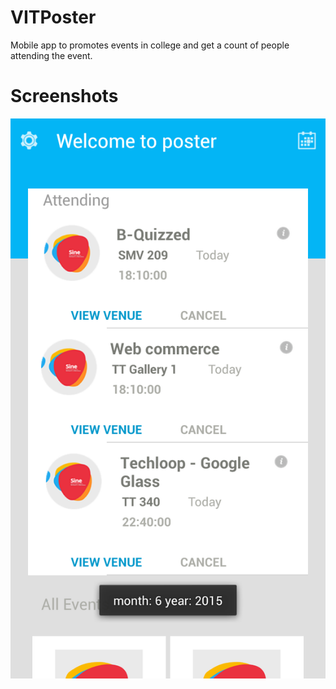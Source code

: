 # VITPoster
Mobile app to promotes events in college and get a count of people attending the event.

# Screenshots
![alt tag](https://github.com/arp122/VITPoster/blob/master/Screenshots/Screenshot_2015-06-07-15-24-00.png)
